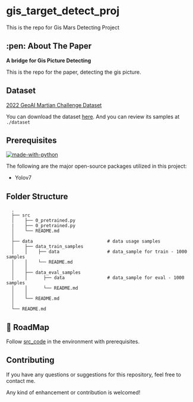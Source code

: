 # gis_target_detect_proj

This is the repo for Gis Mars Detecting Project

<!-- ABOUT THE PAPER -->
<h2 id="about-the-paper"> :pen: About The Paper</h2>

**A bridge for Gis Picture Detecting**

This is the repo for the paper, detecting the gis picture.

## Dataset
[ 2022 GeoAI Martian Challenge Dataset]([https://1drv.ms/u/s!AuZMIQsKXGynq4lSIGaY3wZGUHBXXQ?e=lM9pAm](http://cici.lab.asu.edu/martian/#data-dataset)http://cici.lab.asu.edu/martian/#data-dataset)

You can download the dataset [here](http://cici.lab.asu.edu/competition/2022_GeoAI_Martian_Challenge_Dataset.zip). And you can review its samples at `./dataset`

## Prerequisites

[![made-with-python](https://img.shields.io/badge/Made%20with-Python-1f425f.svg)](https://www.python.org/) <br>

<!--This project is written in Python programming language. <br>-->
The following are the major open-source packages utilized in this project:

* Yolov7

<h2 id="folder-structure"> Folder Structure</h2>

      .  
      ├── src                                                       
      │    ├── 0_pretrained.py
      |    ├── 0_pretrained.py
      │    └── README.md  
      │
      ├── data                            # data usage samples
      │    ├── data_train_samples
      │    │    ├── data                  # data_sample for train - 1000 samples
      │    │    └── README.md 
      │    │
      │    ├── data_eval_samples
      │    │      ├── data                # data_sample for eval - 1000 samples
      │    │      └── README.md 
      │    │      
      │    └── README.md
      │
      └── README.md

## 🎯 RoadMap

Follow [src_code](./src) in the environment with prerequisites.

## Contributing
If you have any questions or suggestions for this repository, feel free to contact me.

Any kind of enhancement or contribution is welcomed!
